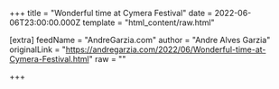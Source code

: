 
+++
title = "Wonderful time at Cymera Festival"
date = 2022-06-06T23:00:00.000Z
template = "html_content/raw.html"

[extra]
feedName = "AndreGarzia.com"
author = "Andre Alves Garzia"
originalLink = "https://andregarzia.com/2022/06/Wonderful-time-at-Cymera-Festival.html"
raw = ""

+++

